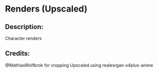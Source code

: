 # Renders (Upscaled)

## Description: 

Character renders

## Credits: 

@MathiasWolfbrok for cropping
Upscaled using realesrgan-x4plus-anime

